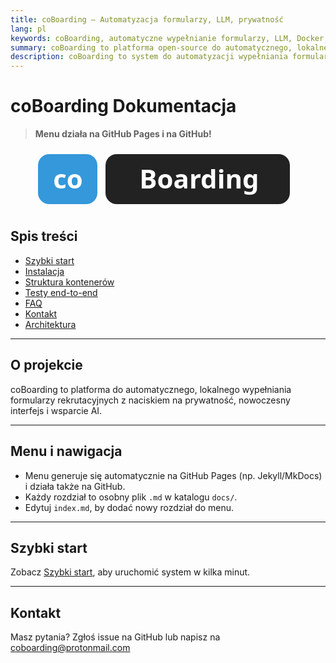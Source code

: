 ```yaml
---
title: coBoarding – Automatyzacja formularzy, LLM, prywatność
lang: pl
keywords: coBoarding, automatyczne wypełnianie formularzy, LLM, Docker, prywatność, rekrutacja, AI, open source
summary: coBoarding to platforma open-source do automatycznego, lokalnego wypełniania formularzy rekrutacyjnych z wykorzystaniem modeli językowych (LLM) i naciskiem na prywatność.
description: coBoarding to system do automatyzacji wypełniania formularzy rekrutacyjnych z lokalnym przetwarzaniem danych, wsparciem dla modeli LLM, wielojęzycznością i pełną prywatnością.
---
```


# coBoarding Dokumentacja

> **Menu działa na GitHub Pages i na GitHub!**

<!-- coBoarding SVG Logo -->
<p align="center">
  <svg width="420" height="100" viewBox="0 0 420 100" fill="none" xmlns="http://www.w3.org/2000/svg">
    <rect x="2" y="10" width="95" height="80" rx="18" fill="#3498db"/>
    <text x="50" y="65" text-anchor="middle" font-family="Segoe UI, Arial, sans-serif" font-size="42" fill="#fff" font-weight="bold">co</text>
    <rect x="110" y="10" width="295" height="80" rx="18" fill="#222"/>
    <text x="260" y="65" text-anchor="middle" font-family="Segoe UI, Arial, sans-serif" font-size="42" fill="#fff" font-weight="bold">Boarding</text>
  </svg>
</p>

## Spis treści
- [Szybki start](quickstart.md)
- [Instalacja](install.md)
- [Struktura kontenerów](containers.md)
- [Testy end-to-end](e2e-tests.md)
- [FAQ](faq.md)
- [Kontakt](contact.md)
- [Architektura](architecture.md)

---

## O projekcie
coBoarding to platforma do automatycznego, lokalnego wypełniania formularzy rekrutacyjnych z naciskiem na prywatność, nowoczesny interfejs i wsparcie AI.

---

## Menu i nawigacja
- Menu generuje się automatycznie na GitHub Pages (np. Jekyll/MkDocs) i działa także na GitHub.
- Każdy rozdział to osobny plik `.md` w katalogu `docs/`.
- Edytuj `index.md`, by dodać nowy rozdział do menu.

---

## Szybki start
Zobacz [Szybki start](quickstart.md), aby uruchomić system w kilka minut.

---

## Kontakt
Masz pytania? Zgłoś issue na GitHub lub napisz na coboarding@protonmail.com

